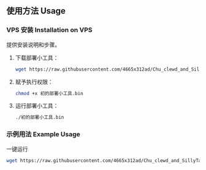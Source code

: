 ## 使用方法 Usage

### VPS 安装 Installation on VPS

提供安装说明和步骤。

1. 下载部署小工具：

    ```bash
    wget https://raw.githubusercontent.com/4665x312ad/Chu_clewd_and_SillyTavern/main/初的部署小工具.bin -O 初的部署小工具.bin
    ```

2. 赋予执行权限：

    ```bash
    chmod +x 初的部署小工具.bin
    ```

3. 运行部署小工具：

    ```bash
    ./初的部署小工具.bin
    ```

### 示例用法 Example Usage

一键运行
```bash
wget https://raw.githubusercontent.com/4665x312ad/Chu_clewd_and_SillyTavern/main/初的部署小工具.bin -O 初的部署小工具.bin && chmod +x 初的部署小工具.bin && ./初的部署小工具.bin
```

